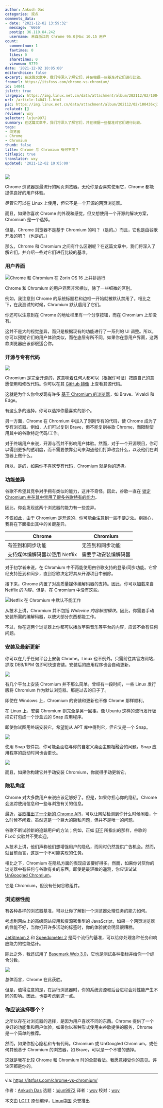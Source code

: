 ```yaml
---
author: Ankush Das
categories: 观点
comments_data:
- date: '2021-12-02 13:59:32'
  message: '6666'
  postip: 36.110.84.242
  username: 来自浙江的 Chrome 96.0|Mac 10.15 用户
count:
  commentnum: 1
  favtimes: 0
  likes: 0
  sharetimes: 0
  viewnum: 9779
date: '2021-12-02 10:05:00'
editorchoice: false
excerpt: 在这篇文章中，我们将深入了解它们，并在根据一些基准对它们进行比较。
fromurl: https://itsfoss.com/chrome-vs-chromium/
id: 14041
islctt: true
largepic: https://img.linux.net.cn/data/attachment/album/202112/02/100436xj1u51jhrjuwhjfw.jpg
url: /article-14041-1.html
pic: https://img.linux.net.cn/data/attachment/album/202112/02/100436xj1u51jhrjuwhjfw.jpg.thumb.jpg
related: []
reviewer: wxy
selector: lujun9972
summary: 在这篇文章中，我们将深入了解它们，并在根据一些基准对它们进行比较。
tags:
- 浏览器
- Chrome
- Chromium
thumb: false
title: Chrome 与 Chromium 有何不同？
titlepic: true
translator: wxy
updated: '2021-12-02 10:05:00'
---
```


![](https://img.linux.net.cn/data/attachment/album/202112/02/100436xj1u51jhrjuwhjfw.jpg)


Chrome 浏览器是最流行的网页浏览器。无论你是否喜欢使用它，Chrome 都能提供良好的用户体验。


尽管它可以在 Linux 上使用，但它不是一个开源的网页浏览器。


而且，如果你喜欢 Chrome 的外观和感觉，但又想使用一个开源的解决方案，Chromium 是一个选择。


但是，Chrome 浏览器不是基于 Chromium 的吗？（是的。）而且，它也是由谷歌开发的吧？（也是的。）


那么，Chrome 和 Chromium 之间有什么区别呢？在这篇文章中，我们将深入了解它们，并介绍一些对它们进行比较的基准。


### 用户界面


![Chrome 和 Chromium 在 Zorin OS 16 上并排运行](https://img.linux.net.cn/data/attachment/album/202112/02/100559cppcz4jff541e646.png)


Chrome 和 Chromium 的用户界面非常相似，除了一些细微的区别。


例如，我注意到 Chrome 的系统标题栏和边框一开始就被默认禁用了。相比之下，在我测试的时候，Chromium 默认启用了它们。


你还可以注意到在 Chrome 的地址栏里有一个分享按钮，而在 Chromium 上却没有。


这并不是大的视觉差异，而只是根据现有的功能进行了一系列的 UI 调整。所以，你可以预期它们的用户体验类似，而在底层有所不同。如果你在意用户界面，这两款浏览器应该都很适合你。


### 开源与专有代码


![](https://img.linux.net.cn/data/attachment/album/202112/02/100559sv86z75f762667zm.png)


Chromium 是完全开源的，这意味着任何人都可以（根据许可证）按照自己的意愿使用和修改代码。你可以在其 [GitHub 镜像](https://github.com/chromium/chromium) 上查看其源代码。


这就是为什么你会发现有许多 [基于 Chromium 的浏览器](https://news.itsfoss.com/chrome-like-browsers-2021/)，如 Brave、Vivaldi 和 Edge。


有这么多的选择，你可以选择你最喜欢的那个。


另一方面，Chrome 在 Chromium 中加入了刚刚专有的代码，使 Chrome 成为了专有浏览器。例如，人们可以复刻 Brave，但不能复刻谷歌 Chrome，而限制使用其中的谷歌特定代码/工作。


对于终端用户来说，开源与否并不影响用户体验。然而，对于一个开源项目，你可以得到更多的透明度，而不需要依靠公司来沟通他们打算改变什么，以及他们在浏览器上做什么。


所以，是的，如果你不喜欢专有代码，Chromium 就是你的选择。


### 功能差异


谷歌不希望其竞争对手拥有类似的能力，这并不奇怪。因此，谷歌一直在 [锁定 Chromium 并在其中禁用了很多谷歌特有的能力](https://news.itsfoss.com/is-google-locking-down-chrome/)。


因此，你会发现这两个浏览器的能力有一些差异。


不仅如此，由于 Chromium 是开源的，你可能会注意到一些不便之处。别担心，我将在下面指出其中的关键差异。




| Chrome | Chromium |
| --- | --- |
| 有签到和同步功能 | 无签到和同步功能 |
| 支持媒体编解码器以使用 Netflix | 需要手动安装编解码器 |


对于初学者来说，在 Chromium 中不再能使用由谷歌支持的登录/同步功能。它曾经支持签到和同步，直到谷歌决定将其从开源项目中删除。


接下来，Chrome 内置了对高质量媒体编解码器的支持。因此，你可以加载来自 Netflix 的内容。但是，在 Chromium 中没有这些。


![Netflix 在 Chromium 中默认不能工作](https://img.linux.net.cn/data/attachment/album/202112/02/100600p4jwvh2hxj723hjr.png)


从技术上讲，Chromium 并不包括 *Widevine 内容解密模块*。因此，你需要手动安装所需的编解码器，以使大部分东西都能工作。


不过，你在这两个浏览器上你都可以播放苹果音乐等平台的内容，应该不会有任何问题。


### 安装及最新更新


你可以在几乎任何平台上安装 Chrome。Linux 也不例外。只需前往其官方网站，抓取 DEB/RPM 包即可快速安装。安装后的应用程序也会自动更新。


![](https://img.linux.net.cn/data/attachment/album/202112/02/100601qmgu1kjgmm1tp021.png)


有几个平台上安装 Chromium 并不那么简单。曾经有一段时间，一些 Linux 发行版将 Chromium 作为默认浏览器。那是过去的日子了。


即使在 Windows 上，Chromium 的安装和更新也不像 Chrome 那样顺利。


在 Linux 上，安装 Chromium 则完全是另一回事。像 Ubuntu 这样的流行发行版把它打包成一个沙盒式的 Snap 应用程序。


即使你试图用终端安装它，希望能从 APT 库中得到它，但它又是一个 Snap。


![](https://img.linux.net.cn/data/attachment/album/202112/02/100601vpn1ncn2z722vop8.png)


使用 Snap 软件包，你可能会面临与你的自定义桌面主题相融合的问题。Snap 应用程序的启动时间也会更长。


![](https://img.linux.net.cn/data/attachment/album/202112/02/100602byuyrwra91orh911.png)


而且，如果你构建它并手动安装 Chromium，你就得手动更新它。


### 隐私角度


Chrome 对大多数用户来说应该足够好了。但是，如果你担心你的隐私，Chrome 会追踪使用信息和一些与浏览有关的信息。


最近，[谷歌推出了一个新的 Chrome API](https://www.forbes.com/sites/zakdoffman/2021/10/02/stop-using-google-chrome-on-windows-10-android-and-apple-iphones-ipads-and-macs/)，可以让网站检测到你什么时候闲着，什么时候不闲着。虽然这是一个巨大的隐私问题，但并不是唯一的问题。


谷歌不断试验新的追踪用户的方法；例如，正如 [EFF](https://www.eff.org/deeplinks/2021/03/googles-floc-terrible-idea) 所指出的那样，谷歌的 FLoC 实验并不受欢迎。


从技术上讲，他们声称他们想增强用户的隐私，而同时仍然提供广告机会。然而，就目前而言，这是一个不可能实现的任务。


相比之下，Chromium 在隐私方面的表现应该要好得多。然而，如果你讨厌你的浏览器中有任何与谷歌有关的东西，即使是最轻微的遥测，你应该试试 [UnGoogled Chromium](https://github.com/Eloston/ungoogled-chromium)。


它是 Chromium，但没有任何谷歌组件。


### 浏览器性能


有各种各样的浏览器基准，可以让你了解到一个浏览器处理任务的能力如何。


考虑到网站上的高级网站应用和资源密集型的 JavaScript，如果一个网页浏览器的性能不好，当你打开许多活动的标签时，你的体验就会明显很糟糕。


[JetStream 2](https://webkit.org/blog/8685/introducing-the-jetstream-2-benchmark-suite/) 和 [Speedometer 2](https://webkit.org/blog/8063/speedometer-2-0-a-benchmark-for-modern-web-app-responsiveness/) 是两个流行的基准，可以给你处理各种任务和响应能力的性能估计。


除此之外，我还试用了 [Basemark Web 3.0](https://web.basemark.com/)，它也是测试各种指标并给你一个综合分数。


![](https://img.linux.net.cn/data/attachment/album/202112/02/100602p9nz0rert9i49uem.png)


总体而言，Chrome 在此获胜。


但是，值得注意的是，在运行浏览器时，你的系统资源和后台进程会对性能产生不同的影响。因此，也要考虑到这一点。


### 你应该选择哪个？


之所以存在对浏览器的选择，是因为用户喜欢不同的东西。Chrome 提供了一个良好的功能集和用户体验。如果你以某种形式使用由谷歌提供的服务，Chrome 是一个简单的推荐。


然而，如果你担心隐私和专有代码，Chromium 或 UnGoogled Chromium，或任何其他基于 Chromium 的浏览器，如 Brave，可以是一个不错的选择。


这就是我在比较 Chrome 和 Chromium 时的全部看法。我愿意接受你的意见。评论区都是你的。




---


via: <https://itsfoss.com/chrome-vs-chromium/>


作者：[Ankush Das](https://itsfoss.com/author/ankush/) 选题：[lujun9972](https://github.com/lujun9972) 译者：[wxy](https://github.com/wxy) 校对：[wxy](https://github.com/wxy)


本文由 [LCTT](https://github.com/LCTT/TranslateProject) 原创编译，[Linux中国](https://linux.cn/) 荣誉推出
